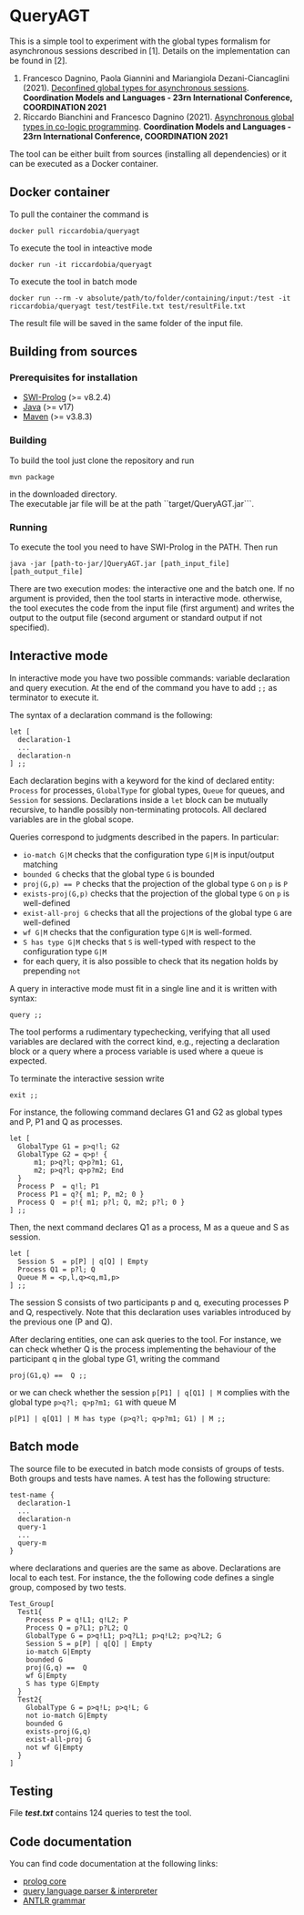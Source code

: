 # QueryAGT

This is a simple tool to experiment with the global types formalism for asynchronous sessions described in [1]. 
Details on the implementation can be found in [2]. 
1. Francesco Dagnino, Paola Giannini and Mariangiola Dezani-Ciancaglini (2021).
[Deconfined global types for asynchronous sessions](https://link.springer.com/chapter/10.1007/978-3-030-78142-2_3). 
**Coordination Models and Languages - 23rn International Conference, COORDINATION 2021**
2. Riccardo Bianchini and Francesco Dagnino (2021).
[Asynchronous global types in co-logic programming](https://link.springer.com/chapter/10.1007/978-3-030-78142-2_9).
**Coordination Models and Languages - 23rn International Conference, COORDINATION 2021**

The tool can be either built from sources (installing all dependencies) or it can be executed as a Docker container. 

## Docker container
To pull the container the command is



    docker pull riccardobia/queryagt



To execute the tool in inteactive mode



    docker run -it riccardobia/queryagt



To execute the tool in batch mode



    docker run --rm -v absolute/path/to/folder/containing/input:/test -it riccardobia/queryagt test/testFile.txt test/resultFile.txt



The result file will be saved in the same folder of the input file.

## Building from sources 
### Prerequisites for installation
* [SWI-Prolog](https://www.swi-prolog.org/download/stable) (>= v8.2.4) 
* [Java](https://www.oracle.com/java/technologies/downloads/) (>= v17)
* [Maven](https://maven.apache.org/download.cgi) (>= v3.8.3)

### Building 
To build the tool just clone the repository and run


    mvn package


in the downloaded directory.  
The executable jar file will be at the path ``target/QueryAGT.jar```. 

### Running
To execute the tool you need to have SWI-Prolog in the PATH.
Then run 


    java -jar [path-to-jar/]QueryAGT.jar [path_input_file] [path_output_file]


There are two execution modes: the interactive one and the batch one. 
If no argument is provided, then the tool starts in interactive mode.
otherwise, the tool executes the code from the input file (first argument) and writes the output to the output file (second argument or standard output if not specified). 

## Interactive mode
In interactive mode you have two possible commands: variable declaration and query execution. At the end of the command you have to add ```;;``` as terminator to execute it. 

The syntax of a declaration  command is the following: 



    let [ 
      declaration-1
      ... 
      declaration-n
    ] ;; 


Each declaration begins with a keyword for the kind of declared entity: `Process` for processes, `GlobalType` for global types, `Queue` for queues, and `Session` for sessions.
Declarations inside a `let` block can be mutually recursive, to handle possibly non-terminating protocols. 
All declared variables are in the global scope. 

Queries correspond to judgments described in the papers. In particular:
* `io-match G|M` checks that the configuration type `G|M` is input/output matching
* `bounded G` checks that the global type `G` is bounded
*  `proj(G,p) == P` checks that the projection of the global type `G` on `p` is `P`
* `exists-proj(G,p)` checks that the projection of the global type `G` on `p` is well-defined
* `exist-all-proj G` checks that all the projections of the global type `G` are well-defined
* `wf G|M` checks that the configuration type `G|M` is well-formed.
* `S has type G|M` checks that `S` is well-typed with respect to the  configuration type `G|M`
*  for each query, it is also possible to check that its negation holds by prepending `not`

A query in interactive mode must fit in a single line and 
it is written with syntax: 


    query ;; 


The tool performs a rudimentary typechecking, verifying that all used variables are declared with the correct kind,  e.g., rejecting a declaration block or a query where a process variable is used where a queue is expected. 

To terminate the interactive session write 


    exit ;; 




For instance, the following command declares G1 and G2 as global types and P, P1 and Q as processes. 



    let [
      GlobalType G1 = p>q!l; G2 
      GlobalType G2 = q>p! {
          m1; p>q?l; q>p?m1; G1, 
          m2; p>q?l; q>p?m2; End 
      }
      Process P  = q!l; P1 
      Process P1 = q?{ m1; P, m2; 0 }
      Process Q  = p!{ m1; p?l; Q, m2; p?l; 0 }
    ] ;; 
    
    
    
Then, the next command declares Q1 as a process, M as a queue and S as session. 



    let [
      Session S  = p[P] | q[Q] | Empty 
      Process Q1 = p?l; Q
      Queue M = <p,l,q><q,m1,p> 
    ] ;; 



The session S consists of two participants p and q, executing processes P and Q, respectively. 
Note that this declaration uses variables introduced by the previous one (P and Q). 

After declaring entities, one can ask queries to the tool. 
For instance, we can check whether Q is the process implementing the behaviour of the participant q in the global type G1, writing the command 


    proj(G1,q) ==  Q ;; 
    
    
    
or we can check whether the session `p[P1] | q[Q1] | M` complies with the global type `p>q?l; q>p?m1; G1` with queue M 



    p[P1] | q[Q1] | M has type (p>q?l; q>p?m1; G1) | M ;;



## Batch mode
The source file to be executed in batch mode consists of groups of tests. 
Both groups and tests have names. 
A test has the following structure: 


    test-name {
      declaration-1
      ... 
      declaration-n
      query-1
      ...
      query-m
    }


where declarations and queries are the same as above.
Declarations are local to each test. 
For instance, the the following code defines a single group, composed by two tests. 



    Test_Group[
      Test1{
        Process P = q!L1; q!L2; P
        Process Q = p?L1; p?L2; Q
        GlobalType G = p>q!L1; p>q?L1; p>q!L2; p>q?L2; G
        Session S = p[P] | q[Q] | Empty
        io-match G|Empty
        bounded G
        proj(G,q) ==  Q
        wf G|Empty
        S has type G|Empty
      }
      Test2{
        GlobalType G = p>q!L; p>q!L; G
        not io-match G|Empty
        bounded G
        exists-proj(G,q)
        exist-all-proj G
        not wf G|Empty
      }
    ]




## Testing
File ***test.txt*** contains 124 queries to test the tool.

## Code documentation
You can find code documentation at the following links: 
* [prolog core](https://github.com/RiccardoBianc/QueryAGT/blob/master/src/main/resources/)
* [query language parser & interpreter](https://github.com/RiccardoBianc/QueryAGT/blob/master/src/main/java/runner/) 
* [ANTLR grammar](https://github.com/RiccardoBianc/QueryAGT/blob/master/src/main/antlr4/Tests.g4) 


